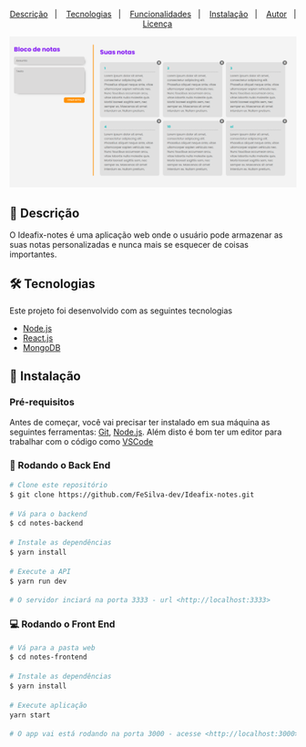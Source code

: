 <p align="center">
  <a href="#page_facing_up-descrição">Descrição</a>&nbsp;&nbsp;&nbsp;|&nbsp;&nbsp;&nbsp;
  <a href="#-tecnologias">Tecnologias</a>&nbsp;&nbsp;&nbsp;|&nbsp;&nbsp;&nbsp;
  <a href="#clipboard-Funcionalidades">Funcionalidades</a>&nbsp;&nbsp;&nbsp;|&nbsp;&nbsp;&nbsp;
  <a href="#closed_book-instalação">Instalação</a>&nbsp;&nbsp;&nbsp;|&nbsp;&nbsp;&nbsp;
  <a href="#man-Autor">Autor</a>&nbsp;&nbsp;&nbsp;|&nbsp;&nbsp;&nbsp;
  <a href="#memo-Licença">Licença</a>
</p>

<img src="./.github/homeScreen.png" />

## :page_facing_up: Descrição
O Ideafix-notes é uma aplicação web onde o usuário pode armazenar as suas notas personalizadas e nunca mais se esquecer de coisas importantes.

## 🛠 Tecnologias
Este projeto foi desenvolvido com as seguintes tecnologias

- [Node.js](https://nodejs.org/en/)
- [React.js](https://pt-br.reactjs.org/)
- [MongoDB](https://www.mongodb.com/2)

## :closed_book: Instalação

### Pré-requisitos
Antes de começar, você vai precisar ter instalado em sua máquina as seguintes ferramentas:
[Git](https://git-scm.com), [Node.js](https://nodejs.org/en/).
Além disto é bom ter um editor para trabalhar com o código como [VSCode](https://code.visualstudio.com/)

### 🎲 Rodando o Back End

```bash
# Clone este repositório
$ git clone https://github.com/FeSilva-dev/Ideafix-notes.git

# Vá para o backend
$ cd notes-backend

# Instale as dependências
$ yarn install

# Execute a API
$ yarn run dev

# O servidor inciará na porta 3333 - url <http://localhost:3333>
```

### 💻️ Rodando o Front End

```bash
# Vá para a pasta web
$ cd notes-frontend

# Instale as dependências
$ yarn install

# Execute aplicação
yarn start

# O app vai está rodando na porta 3000 - acesse <http://localhost:3000>
```
